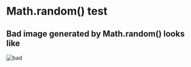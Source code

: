# Math.random() test
## Bad image generated by Math.random() looks like  
![bad](http://boallen.com/assets/images/randbitmap_computer.png)
